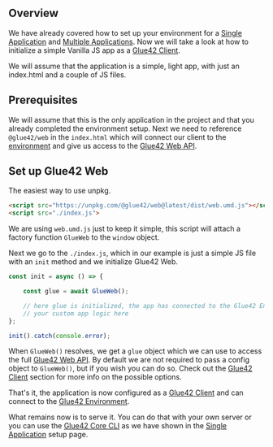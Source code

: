 ## Overview

We have already covered how to set up your environment for a [Single Application](../../setting-environment/single-application/index.html) and [Multiple Applications](../../setting-environment/multiple-applications/index.html). Now we will take a look at how to initialize a simple Vanilla JS app as a [Glue42 Client](../../../what-is-glue42-core/core-concepts/glue42-client/index.html).

We will assume that the application is a simple, light app, with just an index.html and a couple of JS files.

## Prerequisites

We will assume that this is the only application in the project and that you already completed the environment setup. Next we need to reference `@glue42/web` in the `index.html` which will connect our client to the [environment](../../../what-is-glue42-core/core-concepts/environment/index.html) and give us access to the [Glue42 Web API](../../../../reference/core/latest/glue42%20web/index.html).

## Set up Glue42 Web

The easiest way to use unpkg.

```html
<script src="https://unpkg.com/@glue42/web@latest/dist/web.umd.js"></script>
<script src="./index.js">
```

We are using `web.umd.js` just to keep it simple, this script will attach a factory function `GlueWeb` to the `window` object.

Next we go to the `./index.js`, which in our example is just a simple JS file with an `init` method and we initialize Glue42 Web.

```javascript
const init = async () => {

    const glue = await GlueWeb();

    // here glue is initialized, the app has connected to the Glue42 Environment
    // your custom app logic here
};

init().catch(console.error);
```

When `GlueWeb()` resolves, we get a `glue` object which we can use to access the full [Glue42 Web API](../../../../reference/core/latest/glue42%20web/index.html). By default we are not required to pass a config object to `GlueWeb()`, but if you wish you can do so. Check out the [Glue42 Client](../../../what-is-glue42-core/core-concepts/glue42-client/index.html) section for more info on the possible options.

That's it, the application is now configured as a [Glue42 Client](../../../what-is-glue42-core/core-concepts/glue42-client/index.html) and can connect to the [Glue42 Environment](../../../what-is-glue42-core/core-concepts/environment/index.html).

What remains now is to serve it. You can do that with your own server or you can use the [Glue42 Core CLI](../../../what-is-glue42-core/core-concepts/cli/index.html) as we have shown in the [Single Application](../../setting-environment/single-application/index.html) setup page.
